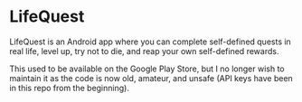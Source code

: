 # LifeQuest

LifeQuest is an Android app where you can complete self-defined quests in real life, level up, try not to die, and reap your own self-defined rewards.

This used to be available on the Google Play Store, but I no longer wish to maintain it as the code is now old, amateur, and unsafe (API keys have been in this repo from the beginning).
